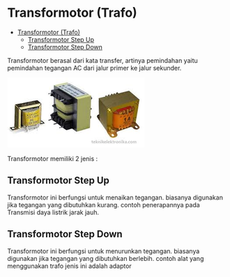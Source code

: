 # Transformotor (Trafo)

- [Transformotor (Trafo)](#transformotor-trafo)
  - [Transformotor Step Up](#transformotor-step-up)
  - [Transformotor Step Down](#transformotor-step-down)


Transformotor berasal dari kata transfer, artinya pemindahan yaitu pemindahan tegangan AC dari jalur primer ke jalur sekunder.

![alt text](../assets/trafo.jpg)

Transformotor memiliki 2 jenis :

## Transformotor Step Up
Transformotor ini berfungsi untuk menaikan tegangan. biasanya digunakan jika tegangan yang dibutuhkan kurang. contoh penerapannya pada Transmisi daya listrik jarak jauh. 
## Transformotor Step Down
Transformotor ini berfungsi untuk menurunkan tegangan. biasanya digunakan jika tegangan yang dibutuhkan berlebih. contoh alat yang menggunakan trafo jenis ini adalah adaptor